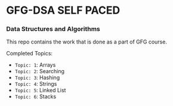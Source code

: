 # GFG-DSA SELF PACED
### Data Structures and Algorithms

This repo contains the work that is done as a part of GFG course. 

Completed Topics:
  * `Topic: 1`: Arrays
  * `Topic: 2`: Searching
  * `Topic: 3`: Hashing
  * `Topic: 4`: Strings
  * `Topic: 5`: Linked List
  * `Topic: 6`: Stacks
